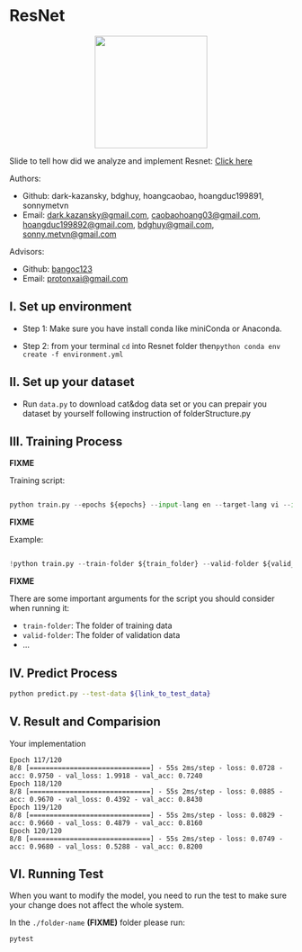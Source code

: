 # ResNet


<p align="center">
    <img src='https://drive.google.com/file/d/1vrBr6gCtLVpoEpCjqIMzGUdll7z_JLev/view?usp=sharing' width=200 class="center">
</p>

Slide to tell how did we analyze and implement Resnet: [Click here](https://docs.google.com/presentation/d/1a18IyR1nc6GLTU5hibw3VabLVFbPjeE1/edit?usp=sharing&ouid=110166614717096573075&rtpof=true&sd=true)


Authors:
- Github: dark-kazansky, bdghuy, hoangcaobao, hoangduc199891, sonnymetvn
- Email: dark.kazansky@gmail.com, caobaohoang03@gmail.com, hoangduc199892@gmail.com, bdghuy@gmail.com, sonny.metvn@gmail.com

Advisors:
- Github: [bangoc123](https://github.com/bangoc123)
- Email: protonxai@gmail.com 

## I.  Set up environment
- Step 1: Make sure you have install conda like miniConda or Anaconda. 



- Step 2: from your terminal ```cd``` into Resnet folder then```python conda env create -f environment.yml```


## II.  Set up your dataset

- Run ```data.py``` to download cat&dog data set or you can prepair you dataset by yourself following instruction of folderStructure.py

## III. Training Process


**FIXME**

Training script:


```python

python train.py --epochs ${epochs} --input-lang en --target-lang vi --input-path ${path_to_en_text_file} --target-path ${path_to_vi_text_file}

```
**FIXME**

Example:

```python

!python train.py --train-folder ${train_folder} --valid-folder ${valid_folder} --num-classes 2 --patch-size 5 --image-size 150 --lr 0.0001 --epochs 200 --num-heads 12 

``` 
**FIXME**

There are some important arguments for the script you should consider when running it:

- `train-folder`: The folder of training data
- `valid-folder`: The folder of validation data
- ...

## IV. Predict Process

```bash
python predict.py --test-data ${link_to_test_data}
```

## V. Result and Comparision

Your implementation
```
Epoch 117/120
8/8 [==============================] - 55s 2ms/step - loss: 0.0728 - acc: 0.9750 - val_loss: 1.9918 - val_acc: 0.7240
Epoch 118/120
8/8 [==============================] - 55s 2ms/step - loss: 0.0885 - acc: 0.9670 - val_loss: 0.4392 - val_acc: 0.8430
Epoch 119/120
8/8 [==============================] - 55s 2ms/step - loss: 0.0829 - acc: 0.9660 - val_loss: 0.4879 - val_acc: 0.8160
Epoch 120/120
8/8 [==============================] - 55s 2ms/step - loss: 0.0749 - acc: 0.9680 - val_loss: 0.5288 - val_acc: 0.8200

```

## VI. Running Test

When you want to modify the model, you need to run the test to make sure your change does not affect the whole system.

In the `./folder-name` **(FIXME)** folder please run:

```bash
pytest
```



